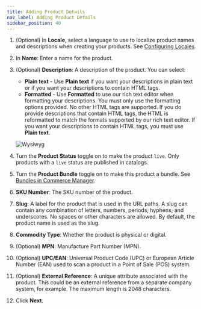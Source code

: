 ```yaml
---
title: Adding Product Details
nav_label: Adding Product Details
sidebar_position: 40
---
```


1. (Optional) In **Locale**, select a language to use to localize product names and descriptions when creating your products. See [Configuring Locales](/docs/pxm/products/pxm-products-commerce-manager/configure-locales).
1. In **Name**: Enter a name for the product.
1. (Optional) **Description**: A description of the product. You can select:

    - **Plain text** - Use **Plain text** if you want your descriptions in plain text or if you want your descriptions to contain HTML tags. 
    - **Formatted** - Use **Formatted** to use our rich text editor when formatting your descriptions. You must only use the formatting options provided. No other HTML tags are supported. If you do provide descriptions that contain HTML tags, the HTML is reformatted to match the formats supported by our rich text editor. If you want your descriptions to contain HTML tags, you must use **Plain text**.

    ![Wysiwyg](/assets/wysiwyg5.gif)
 
1. Turn the **Product Status** toggle on to make the product `live`. Only products with a `live` status are published in catalogs. 
1. Turn the **Product Bundle** toggle on to make this product a bundle. See [Bundles in Commerce Manager](/docs/pxm/products/pxm-bundles/bundle-configuration).
1. **SKU Number**: The SKU number of the product.
1. **Slug**: A label for the product that is used in the URL paths. A slug can contain any combination of letters, numbers, periods, hyphens, and underscores. No spaces or other characters are allowed. By default, the product name is used as the slug.
1. **Commodity Type**: Whether the product is physical or digital.
1. (Optional) **MPN**: Manufacture Part Number (MPN).
1. (Optional) **UPC/EAN**: Universal Product Code (UPC) or European Article Number (EAN) used to scan a product in a Point of Sale (POS) system.
1. (Optional) **External Reference**: A unique attribute associated with the product. This could be an external reference from a separate company system, for example. The maximum length is 2048 characters.
1. Click **Next**.
